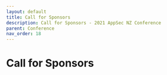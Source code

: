 ```yaml
---
layout: default
title: Call for Sponsors
description: Call for Sponsors - 2021 AppSec NZ Conference
parent: Conference
nav_order: 18
---
```


# Call for Sponsors
